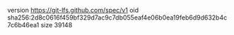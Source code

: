 version https://git-lfs.github.com/spec/v1
oid sha256:2d8c0616f459bf329d7ac9c7db055eaf4e06b0ea19feb6d9d632b4c7c6b46ea1
size 39148
